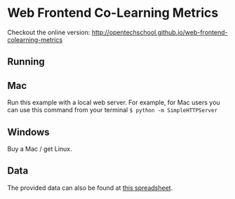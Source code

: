 # Web Frontend Co-Learning Metrics

Checkout the online version: http://opentechschool.github.io/web-frontend-colearning-metrics

## Running

## Mac
Run this example with a local web server. For example, for Mac users you can use this command from your terminal
`$ python -m SimpleHTTPServer`

## Windows

Buy a Mac / get Linux.

## Data

The provided data can also be found at [this spreadsheet](https://docs.google.com/spreadsheets/d/1cu5ZoZX9X6a9oZ6aPEP5w_CBuTVJ8sitikwJiEzeQ6U/pubhtml).

